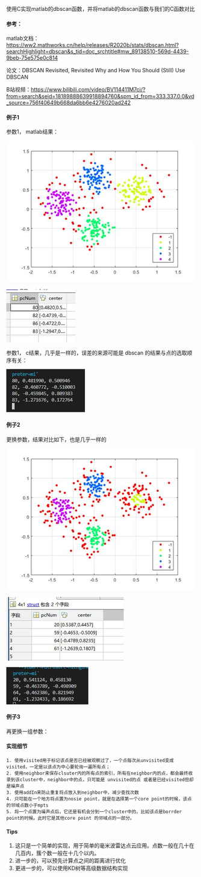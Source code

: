 使用C实现matlab的dbscan函数，并将matlab的dbscan函数与我们的C函数对比

#### 参考：

matlab文档： https://ww2.mathworks.cn/help/releases/R2020b/stats/dbscan.html?searchHighlight=dbscan&s_tid=doc_srchtitle#mw_89138510-569d-4439-9beb-75e575e0c814

论文：DBSCAN Revisited, Revisited Why and How You Should (Still) Use DBSCAN

B站视频：https://www.bilibili.com/video/BV114411M7ci/?from=search&seid=18189888639918894760&spm_id_from=333.337.0.0&vd_source=756f40649b668da6bb6e4276020ad242

#### 例子1

参数1， matlab结果：

![](./image/matlab_gscatter_1.jpg)

![](./image/matlab_result1.jpg)




参数1， c结果，几乎是一样的，误差的来源可能是 dbscan 的结果与点的选取顺序有关：

![](./image/c_result1.jpg)

#### 例子2

更换参数，结果对比如下，也是几乎一样的

![](./image/matlab_gscatter_2.jpg)

![](./image/matlab_result2.jpg)

![](./image/c_result2.jpg)

#### 例子3

再更换一组参数：





#### 实现细节

```
1. 使用visited用于标记该点是否已经被观察过了，一个点每次从unvisited变成visited，一定是以该点为中心要轮询一遍所有点；
2. 使用neighbor来保存clsuter内的所有点的索引，所有在neighbor内的点，都会最终收录到该cluster中，neighbor中的点，只可能是 unvisited的点 或者是已经visited但却是噪声点
3. 使用addIn来防止重复将点放入到neighbor中，减少查找次数
4. 只可能在一个地方将点置为nosie point，就是在选择第一个core point的时候，该点的邻域点数小于mpts
5. 将一个点置为噪声点后，它还是有机会分到一个cluster中的，比如该点是borrder point的时候。此时它是其他core point 的邻域点的一部分。
```



#### Tips

1. 这只是一个简单的实现，用于简单的毫米波雷达点云应用。点数一般在几十在几百内，簇个数一般在十几个以内。
2. 进一步的，可以预先计算点之间的距离进行优化
3. 更进一步的，可以使用KD树等高级数据结构实现
